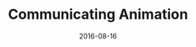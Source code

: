 ---
title: "Communicating Animation"
date: 2016-08-16
url: https://alistapart.com/article/communicating-animation
image:
publisher: A List Apart
type:
    - article
---